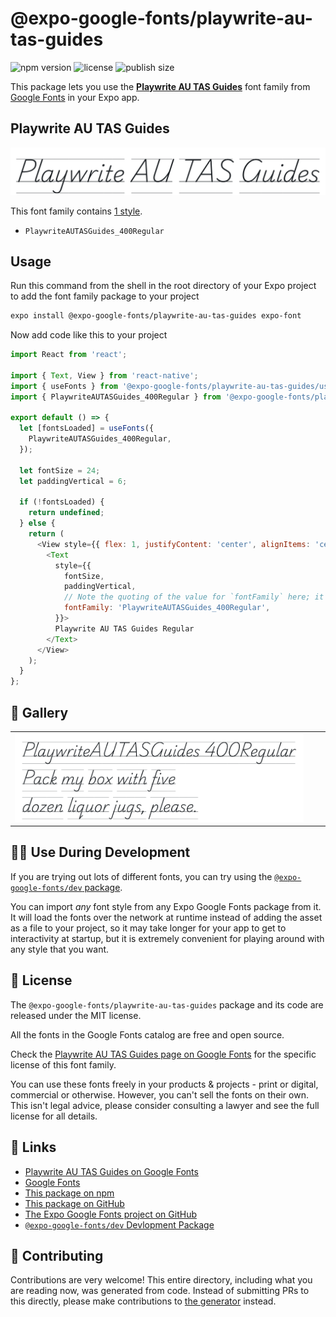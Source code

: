 # @expo-google-fonts/playwrite-au-tas-guides

![npm version](https://flat.badgen.net/npm/v/@expo-google-fonts/playwrite-au-tas-guides)
![license](https://flat.badgen.net/github/license/expo/google-fonts)
![publish size](https://flat.badgen.net/packagephobia/install/@expo-google-fonts/playwrite-au-tas-guides)

This package lets you use the [**Playwrite AU TAS Guides**](https://fonts.google.com/specimen/Playwrite+AU+TAS+Guides) font family from [Google Fonts](https://fonts.google.com/) in your Expo app.

## Playwrite AU TAS Guides

![Playwrite AU TAS Guides](./font-family.png)

This font family contains [1 style](#-gallery).

- `PlaywriteAUTASGuides_400Regular`

## Usage

Run this command from the shell in the root directory of your Expo project to add the font family package to your project
```sh
expo install @expo-google-fonts/playwrite-au-tas-guides expo-font
```

Now add code like this to your project
```js
import React from 'react';

import { Text, View } from 'react-native';
import { useFonts } from '@expo-google-fonts/playwrite-au-tas-guides/useFonts';
import { PlaywriteAUTASGuides_400Regular } from '@expo-google-fonts/playwrite-au-tas-guides/400Regular';

export default () => {
  let [fontsLoaded] = useFonts({
    PlaywriteAUTASGuides_400Regular,
  });

  let fontSize = 24;
  let paddingVertical = 6;

  if (!fontsLoaded) {
    return undefined;
  } else {
    return (
      <View style={{ flex: 1, justifyContent: 'center', alignItems: 'center' }}>
        <Text
          style={{
            fontSize,
            paddingVertical,
            // Note the quoting of the value for `fontFamily` here; it expects a string!
            fontFamily: 'PlaywriteAUTASGuides_400Regular',
          }}>
          Playwrite AU TAS Guides Regular
        </Text>
      </View>
    );
  }
};

```

## 🔡 Gallery


||||
|-|-|-|
|![PlaywriteAUTASGuides_400Regular](.//400Regular/PlaywriteAUTASGuides_400Regular.ttf.png)||||


## 👩‍💻 Use During Development

If you are trying out lots of different fonts, you can try using the [`@expo-google-fonts/dev` package](https://github.com/freeboub/google-fonts/tree/master/font-packages/dev#readme).

You can import *any* font style from any Expo Google Fonts package from it. It will load the fonts
over the network at runtime instead of adding the asset as a file to your project, so it may take longer
for your app to get to interactivity at startup, but it is extremely convenient
for playing around with any style that you want.

## 📖 License

The `@expo-google-fonts/playwrite-au-tas-guides` package and its code are released under the MIT license.

All the fonts in the Google Fonts catalog are free and open source.

Check the [Playwrite AU TAS Guides page on Google Fonts](https://fonts.google.com/specimen/Playwrite+AU+TAS+Guides) for the specific license of this font family.

You can use these fonts freely in your products & projects - print or digital, commercial or otherwise. However, you can't sell the fonts on their own. This isn't legal advice, please consider consulting a lawyer and see the full license for all details.

## 🔗 Links

- [Playwrite AU TAS Guides on Google Fonts](https://fonts.google.com/specimen/Playwrite+AU+TAS+Guides)
- [Google Fonts](https://fonts.google.com/)
- [This package on npm](https://www.npmjs.com/package/@expo-google-fonts/playwrite-au-tas-guides)
- [This package on GitHub](https://github.com/freeboub/google-fonts/tree/master/font-packages/playwrite-au-tas-guides)
- [The Expo Google Fonts project on GitHub](https://github.com/freeboub/google-fonts)
- [`@expo-google-fonts/dev` Devlopment Package](https://github.com/freeboub/google-fonts/tree/master/font-packages/dev)

## 🤝 Contributing

Contributions are very welcome! This entire directory, including what you are reading now, was generated from code. Instead of submitting PRs to this directly, please make contributions to [the generator](https://github.com/freeboub/google-fonts/tree/master/packages/generator) instead.
